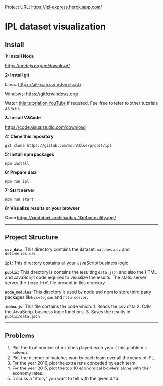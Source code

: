 Project URL: https://ipl-express.herokuapp.com/


# IPL dataset visualization

## Install

**1: Install Node**

https://nodejs.org/en/download/

**2: Install git**

Linux: https://git-scm.com/downloads

Windows: https://gitforwindows.org/

Watch [this tutorial on YouTube](https://www.youtube.com/watch?v=rWboGsc6CqI) if required. Feel free to refer to other tutorials as well.

**3: Install VSCode**

https://code.visualstudio.com/download

**4: Clone this repository**
```
git clone https://gitlab.com/mountblue/propel/ipl
```

**5: Install npm packages**
```
npm install
```

**6: Prepare data**

```
npm run ipl
```

**7: Start server**

```
npm run start
```

**8: Visualize results on your browser**

Open https://confident-archimedes-18d4cd.netlify.app/

---

## Project Structure

**`csv_data`**: This directory contains the dataset: `matches.csv` and `deliveries.csv`

**`ipl`**: This directory contains all your JavaScript business logic

**`public`**: This directory is contains the resulting `data.json` and also the HTML and JavaScript code required to visualize the results. The static server serves the `index.html` file present in this directory

**`node_modules`**: This directory is used by node and npm to store third party packages like `csvtojson` and `http-server`.

**`index.js`**: This file contains the code which: 1. Reads the csv data 2. Calls the JavaScript business logic functions. 3. Saves the results in `public/data.json`

---

## Problems

1. Plot the total number of matches played each year. (This problem is solved).
2. Plot the number of matches won by each team over all the years of IPL.
3. For the year 2016, plot the extra runs conceded by each team.
4. For the year 2015, plot the top 10 economical bowlers along with their economy rates.
5. Discuss a "Story" you want to tell with the given data.
